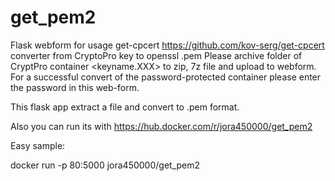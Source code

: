 # get_pem2

Flask webform for usage get-cpcert https://github.com/kov-serg/get-cpcert converter from CryptoPro key to openssl .pem 
Please archive folder of CryptPro container <keyname.XXX> to zip, 7z file and upload to webform. For a successful convert of the password-protected container please enter the password in this web-form.

This flask app extract a file and convert to .pem format.


Also you can run its with https://hub.docker.com/r/jora450000/get_pem2



Easy sample:

docker run -p 80:5000 jora450000/get_pem2


